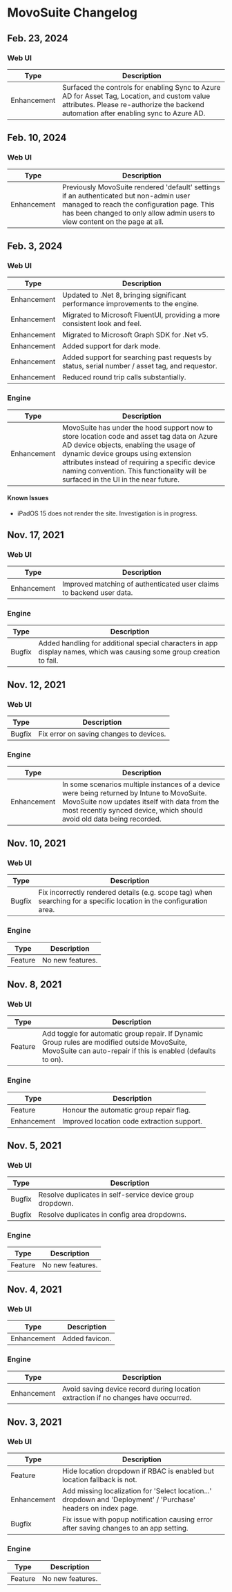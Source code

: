 # MovoSuite Changelog

## Feb. 23, 2024

### Web UI

| Type | Description  |
|-------------|-------------------|
| Enhancement | Surfaced the controls for enabling Sync to Azure AD for Asset Tag, Location, and custom value attributes. Please re-authorize the backend automation after enabling sync to Azure AD. |

## Feb. 10, 2024

### Web UI

| Type | Description  |
|-------------|-------------------|
| Enhancement | Previously MovoSuite rendered 'default' settings if an authenticated but non-admin user managed to reach the configuration page. This has been changed to only allow admin users to view content on the page at all. |

## Feb. 3, 2024

### Web UI

| Type | Description  |
|-------------|-------------------|
| Enhancement | Updated to .Net 8, bringing significant performance improvements to the engine. |
| Enhancement | Migrated to Microsoft FluentUI, providing a more consistent look and feel. |
| Enhancement | Migrated to Microsoft Graph SDK for .Net v5. |
| Enhancement | Added support for dark mode. |
| Enhancement | Added support for searching past requests by status, serial number / asset tag, and requestor. |
| Enhancement | Reduced round trip calls substantially. |

### Engine

| Type   | Description  |
|---------------|-------------------|
| Enhancement | MovoSuite has under the hood support now to store location code and asset tag data on Azure AD device objects, enabling the usage of dynamic device groups using extension attributes instead of requiring a specific device naming convention. This functionality will be surfaced in the UI in the near future. |

#### Known Issues

* iPadOS 15 does not render the site. Investigation is in progress.

## Nov. 17, 2021

### Web UI

| Type   | Description  |
|---------------|-------------------|
| Enhancement | Improved matching of authenticated user claims to backend user data. |

### Engine

| Type   | Description  |
|---------------|-------------------|
| Bugfix  | Added handling for additional special characters in app display names, which was causing some group creation to fail. |

## Nov. 12, 2021

### Web UI

| Type   | Description  |
|---------------|-------------------|
| Bugfix  | Fix error on saving changes to devices. |

### Engine

| Type   | Description  |
|---------------|-------------------|
| Enhancement | In some scenarios multiple instances of a device were being returned by Intune to MovoSuite. MovoSuite now updates itself with data from the most recently synced device, which should avoid old data being recorded. |

## Nov. 10, 2021

### Web UI

| Type   | Description  |
|---------------|-------------------|
| Bugfix  | Fix incorrectly rendered details (e.g. scope tag) when searching for a specific location in the configuration area. |

### Engine

| Type   | Description  |
|---------------|-------------------|
| Feature  | No new features. |

## Nov. 8, 2021

### Web UI

| Type   | Description  |
|---------------|-------------------|
| Feature  | Add toggle for automatic group repair. If Dynamic Group rules are modified outside MovoSuite, MovoSuite can auto-repair if this is enabled (defaults to on). |

### Engine

| Type   | Description  |
|---------------|-------------------|
| Feature  | Honour the automatic group repair flag. |
| Enhancement | Improved location code extraction support. |

## Nov. 5, 2021

### Web UI

| Type   | Description  |
|---------------|-------------------|
| Bugfix  | Resolve duplicates in self-service device group dropdown. |
| Bugfix  | Resolve duplicates in config area dropdowns. |

### Engine

| Type   | Description  |
|---------------|-------------------|
| Feature  | No new features. |

## Nov. 4, 2021

### Web UI

| Type   | Description  |
|---------------|-------------------|
| Enhancement | Added favicon. |

### Engine

| Type   | Description  |
|---------------|-------------------|
| Enhancement | Avoid saving device record during location extraction if no changes have occurred. |

## Nov. 3, 2021

### Web UI

| Type   | Description  |
|---------------|-------------------|
| Feature  | Hide location dropdown if RBAC is enabled but location fallback is not. |
| Enhancement | Add missing localization for 'Select location...' dropdown and 'Deployment' / 'Purchase' headers on index page. |
| Bugfix  | Fix issue with popup notification causing error after saving changes to an app setting. |

### Engine

| Type   | Description  |
|---------------|-------------------|
| Feature  | No new features. |
